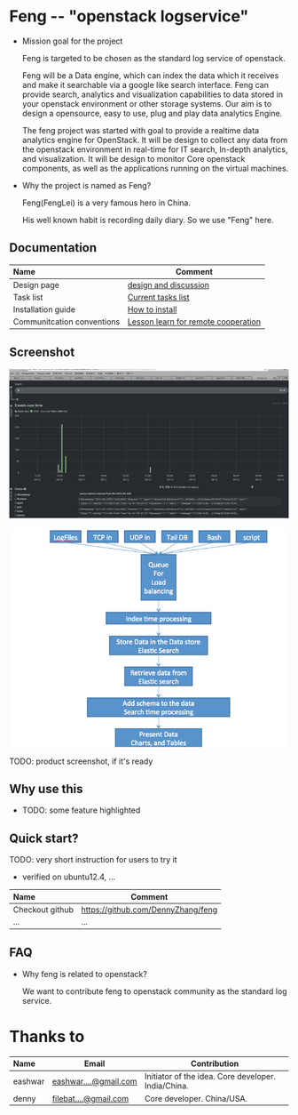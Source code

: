 Feng -- "openstack logservice"
=========
- Mission goal for the project 

   Feng is targeted to be chosen as the standard log service of openstack. 

   Feng will be a Data engine, which can index the data which it receives and make it searchable via a google like search interface. Feng can provide search, analytics and visualization capabilities to data stored in your openstack environment or other storage systems. Our aim is to design a opensource, easy to use, plug and play data analytics Engine.
   
   The feng project was started with goal to provide a realtime data analytics engine for OpenStack. It will be design to collect any data from the openstack environment in real-time for IT search, In-depth analytics, and visualization. It will be design to monitor Core openstack components, as well as the applications running on the virtual machines. 

- Why the project is named as Feng? 

   Feng(FengLei) is a very famous hero in China. 

   His well known habit is recording daily diary. So we use "Feng" here.

## Documentation
| Name | Comment |
|:-----------------|----|
| Design page | [design and discussion](Design.md)|
| Task list | [Current tasks list](TODO.md)|
| Installation guide | [How to install](INSTALL.md)|
| Communitcation conventions | [Lesson learn for remote cooperation](REMOTE_WORK.md)|

## Screenshot
![](./images/kibana.png)

![](./images/design1.png)

TODO: product screenshot, if it's ready

## Why use this
- TODO: some feature highlighted

## Quick start?
TODO: very short instruction for users to try it

- verified on ubuntu12.4, ...

| Name | Comment |
|:-----------------|----|
| Checkout github | https://github.com/DennyZhang/feng |
|... | ...|

## FAQ
- Why feng is related to openstack?

   We want to contribute feng to openstack community as the standard log service.

# Thanks to

| Name | Email | Contribution |
|:--------|---------------|------------------|
|eashwar | eashwar....@gmail.com | Initiator of the idea. Core developer. India/China. |
|denny | filebat....@gmail.com | Core developer. China/USA.  |
